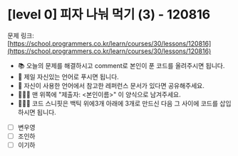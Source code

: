 # [level 0] 피자 나눠 먹기 (3) - 120816 

문제 링크: [https://school.programmers.co.kr/learn/courses/30/lessons/120816](https://school.programmers.co.kr/learn/courses/30/lessons/120816) 

- 📚 오늘의 문제를 해결하시고 comment로 본인이 푼 코드를 올려주시면 됩니다.
- 🚀 제일 자신있는 언어로 푸시면 됩니다.
- 📑 자신이 사용한 언어에서 참고한 레퍼런스 문서가 있다면 공유해주세요.
- 🧑🏻‍💻 맨 위쪽에 "제출자: <본인이름>" 이 양식으로 남겨주세요.
- 🧑🏻‍💻 코드 스니핏은 백틱 위에3개 아래에 3개로 만드신 다음 그 사이에 코드를 삽입하시면 됩니다.

- [ ] 변우영
- [ ] 조인하
- [ ] 이기하
